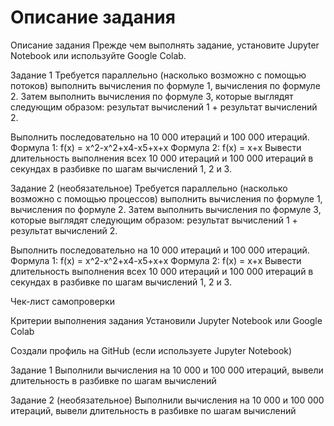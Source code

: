# Описание задания
Описание задания
Прежде чем выполнять задание, установите Jupyter Notebook или используйте Google Colab.

Задание 1
Требуется параллельно (насколько возможно с помощью потоков) выполнить вычисления по формуле 1, вычисления по формуле 2. Затем выполнить вычисления по формуле 3, которые выглядят следующим образом: результат вычислений 1 + результат вычислений 2.

Выполнить последовательно на 10 000 итераций и 100 000 итераций.
Формула 1: f(x) = x^2-x^2+x4-x5+x+x
Формула 2: f(x) = x+x
Вывести длительность выполнения всех 10 000 итераций и 100 000 итераций в секундах в разбивке по шагам вычислений 1, 2 и 3.

Задание 2 (необязательное)
Требуется параллельно (насколько возможно с помощью процессов) выполнить вычисления по формуле 1, вычисления по формуле 2. Затем выполнить вычисления по формуле 3, которые выглядят следующим образом: результат вычислений 1 + результат вычислений 2.

Выполнить последовательно на 10 000 итераций и 100 000 итераций.
Формула 1: f(x) = x^2-x^2+x4-x5+x+x
Формула 2: f(x) = x+x
Вывести длительность выполнения всех 10 000 итераций и 100 000 итераций в секундах в разбивке по шагам вычислений 1, 2 и 3.

Чек-лист самопроверки

Критерии выполнения задания
Установили Jupyter Notebook или Google Colab

Создали профиль на GitHub (если используете Jupyter Notebook)

Задание 1
Выполнили вычисления на 10 000 и 100 000 итераций, вывели длительность в разбивке по шагам вычислений

Задание 2 (необязательное)
Выполнили вычисления на 10 000 и 100 000 итераций, вывели длительность в разбивке по шагам вычислений